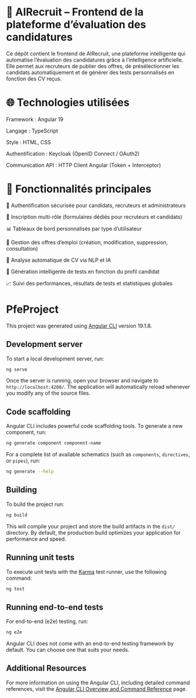 # 🧠 AIRecruit – Frontend de la plateforme d’évaluation des candidatures
Ce dépôt contient le frontend de AIRecruit, une plateforme intelligente qui automatise l’évaluation des candidatures grâce à l’intelligence artificielle. Elle permet aux recruteurs de publier des offres, de présélectionner les candidats automatiquement et de générer des tests personnalisés en fonction des CV reçus.

# 🌐 Technologies utilisées
Framework : Angular 19

Langage : TypeScript

Style : HTML, CSS

Authentification : Keycloak (OpenID Connect / OAuth2)

Communication API : HTTP Client Angular (Token + Interceptor)

# 🧠 Fonctionnalités principales
🔐 Authentification sécurisée pour candidats, recruteurs et administrateurs

📝 Inscription multi-rôle (formulaires dédiés pour recruteurs et candidats)

📊 Tableaux de bord personnalisés par type d’utilisateur

📂 Gestion des offres d’emploi (création, modification, suppression, consultation)

🤖 Analyse automatique de CV via NLP et IA

🧪 Génération intelligente de tests en fonction du profil candidat

📈 Suivi des performances, résultats de tests et statistiques globales

# PfeProject

This project was generated using [Angular CLI](https://github.com/angular/angular-cli) version 19.1.8.

## Development server

To start a local development server, run:

```bash
ng serve
```

Once the server is running, open your browser and navigate to `http://localhost:4200/`. The application will automatically reload whenever you modify any of the source files.

## Code scaffolding

Angular CLI includes powerful code scaffolding tools. To generate a new component, run:

```bash
ng generate component component-name
```

For a complete list of available schematics (such as `components`, `directives`, or `pipes`), run:

```bash
ng generate --help
```

## Building

To build the project run:

```bash
ng build
```

This will compile your project and store the build artifacts in the `dist/` directory. By default, the production build optimizes your application for performance and speed.

## Running unit tests

To execute unit tests with the [Karma](https://karma-runner.github.io) test runner, use the following command:

```bash
ng test
```

## Running end-to-end tests

For end-to-end (e2e) testing, run:

```bash
ng e2e
```

Angular CLI does not come with an end-to-end testing framework by default. You can choose one that suits your needs.

## Additional Resources

For more information on using the Angular CLI, including detailed command references, visit the [Angular CLI Overview and Command Reference](https://angular.dev/tools/cli) page.
